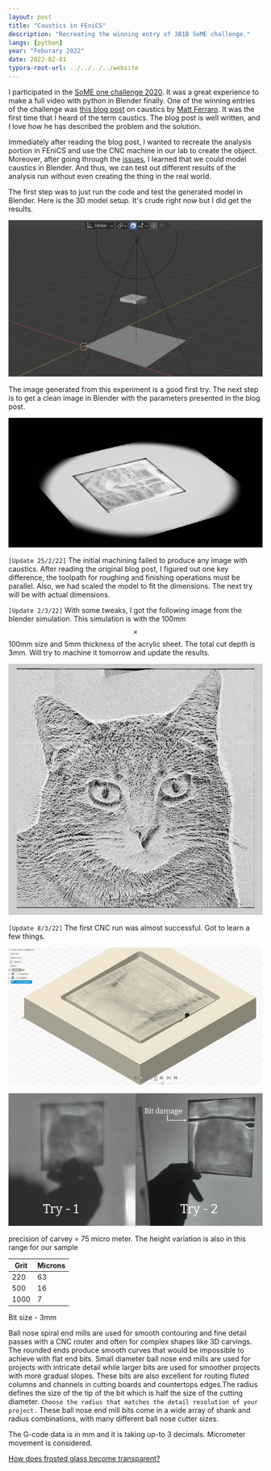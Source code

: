 ```yaml
---
layout: post
title: "Caustics in FEniCS"
description: "Recreating the winning entry of 3B1B SoME challenge."
langs: [python]
year: "Feburary 2022"
date: 2022-02-01
typora-root-url: ../../../../website
---
```


I participated in the [SoME one challenge 2020](https://www.youtube.com/watch?v=v_DqwOVr3Vw&feature=emb_title). It was a great experience to make a full video with python in Blender finally. One of the winning entries of the challenge was [this blog post](https://mattferraro.dev/posts/caustics-engineering) on caustics by [Matt Ferraro](). It was the first time that I heard of the term caustics. The blog post is well written, and I love how he has described the problem and the solution. 

Immediately after reading the blog post, I wanted to recreate the analysis portion in FEniCS and use the CNC machine in our lab to create the object. Moreover, after going through the [issues](https://github.com/MattFerraro/causticsEngineering/issues/10), I learned that we could model caustics in Blender. And thus, we can test out different results of the analysis run without even creating the thing in the real world.

The first step was to just run the code and test the generated model in Blender. Here is the 3D model setup. It's crude right now but I did get the results.

![image-20220217234453361](/assets/images/image-20220217234453361.png)

The image generated from this experiment is a good first try. The next step is to get a clean image in Blender with the parameters presented in the blog post.

![image-20220218000257522](/assets/images/image-20220218000257522.png)

`[Update 25/2/22]` The initial machining failed to produce any image with caustics. After reading the original blog post, I figured out one key difference, the toolpath for roughing and finishing operations must be parallel. Also, we had scaled the model to fit the dimensions. The next try will be with actual dimensions.

`[Update 2/3/22]` With some tweaks, I got the following image from the blender simulation. This simulation is with the 100mm $$\times$$ 100mm size and 5mm thickness of the acrylic sheet. The total cut depth is 3mm. Will try to machine it tomorrow and update the results.

![image-20220302214214166](/assets/images/image-20220302214214166.png)

`[Update 8/3/22]` The first CNC run was almost successful. Got to learn a few things.

![image-20220327193945103](/assets/images/image-20220327193945103.png)

![Artboard1](/assets/images/Artboard1.png)

precision of carvey = 75 micro meter. The height variation is also in this range for our sample

| Grit | Microns |
| ---- | ------- |
| 220  | 63      |
| 500  | 16      |
| 1000 | 7       |

Bit size - 3mm

Ball nose spiral end mills are used for smooth contouring and fine detail passes with a CNC router and often for complex shapes like 3D carvings. The rounded ends produce smooth curves that would be impossible to achieve with flat end bits. Small diameter ball nose end mills are used for projects with intricate detail while larger bits are used for smoother projects with more gradual slopes. These bits are also excellent for routing fluted columns and channels in cutting boards and countertops edges.The radius defines the size of the tip of the bit which is half the size of the cutting diameter. `Choose the radius that matches the detail resolution of your project.` These ball nose end mill bits come in a wide array of shank and radius combinations, with many different ball nose cutter sizes.

The G-code data is in mm and it is taking up-to 3 decimals. Micrometer movement is considered.

[How does frosted glass become transparent?](https://iopscience.iop.org/article/10.1088/0031-9120/50/5/638)